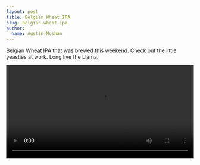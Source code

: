 ```yaml
---
layout: post
title: Belgian Wheat IPA
slug: belgian-wheat-ipa
author:
  name: Austin Mcshan
---
```

Belgian Wheat IPA that was brewed this weekend. Check out the little yeasties at work. Long live the Llama.


<video style="width:100%;" controls="controls" preload="auto"><source src="http://dl.dropbox.com/u/12875761/belgianwheatipa.mp4" type="video/mp4"><source src="http://dl.dropbox.com/u/12875761/belgianwheatipa.ogg" type="video/ogg"></video>